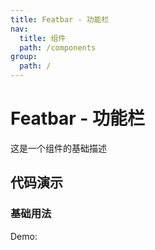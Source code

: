 ```yaml
---
title: Featbar - 功能栏
nav:
  title: 组件
  path: /components
group:
  path: /
---
```


# Featbar - 功能栏

这是一个组件的基础描述

## 代码演示

### 基础用法

Demo:

<code src="./demos/index.tsx"  background="#f0f2f5" />
